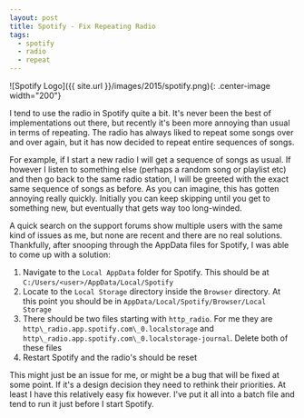 ```yaml
---
layout: post
title: Spotify - Fix Repeating Radio
tags:
  - spotify
  - radio
  - repeat
---
```


![Spotify Logo]({{ site.url }}/images/2015/spotify.png){: .center-image width="200"}

I tend to use the radio in Spotify quite a bit. It's never been the best of implementations out there, but recently it's been more annoying than usual in terms of repeating. The radio has always liked to repeat some songs over and over again, but it has now decided to repeat entire sequences of songs.

For example, if I start a new radio I will get a sequence of songs as usual. If however I listen to something else (perhaps a random song or playlist etc) and then go back to the same radio station, I will be greeted with the exact same sequence of songs as before. As you can imagine, this has gotten annoying really quickly. Initially you can keep skipping until you get to something new, but eventually that gets way too long-winded.

A quick search on the support forums show multiple users with the same kind of issues as me, but none are recent and there are no real solutions. Thankfully, after snooping through the AppData files for Spotify, I was able to come up with a solution:

  1. Navigate to the `Local AppData` folder for Spotify. This should be at `C:/Users/<user>/AppData/Local/Spotify`
  1. Locate to the `Local Storage` directory inside the `Browser` directory. At this point you should be in `AppData/Local/Spotify/Browser/Local Storage`
  1. There should be two files starting with `http_radio`. For me they are `http\_radio.app.spotify.com\_0.localstorage` and `http\_radio.app.spotify.com\_0.localstorage-journal`. Delete both of these files
  1. Restart Spotify and the radio's should be reset

This might just be an issue for me, or might be a bug that will be fixed at some point. If it's a design decision they need to rethink their priorities. At least I have this relatively easy fix however. I've put it all into a batch file and tend to run it just before I start Spotify.